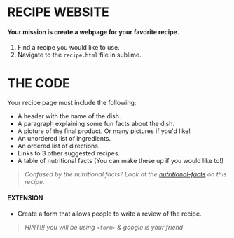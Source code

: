 # RECIPE WEBSITE

#### Your mission is create a webpage for your favorite recipe.
1. Find a recipe you would like to use.
2. Navigate to the `recipe.html` file in sublime.

# THE CODE
Your recipe page must include the following:

* A header with the name of the dish.
* A paragraph explaining some fun facts about the dish.
* A picture of the final product. Or many pictures if you'd like!
* An unordered list of ingredients.
* An ordered list of directions.
* Links to 3 other suggested recipes.
* A table of nutritional facts (You can make these up if you would like to!) 

>  *Confused by the nutritional facts? Look at the [nutritional-facts](https://www.bettycrocker.com/recipes/italian-sausage-lasagna/2601a67c-438d-407a-b163-2f57ede06cb9) on this recipe.* 

#### EXTENSION

* Create a form that allows people to write a review of the recipe. 

> *HINT!!! you will be using `<form>` & google is your friend*
